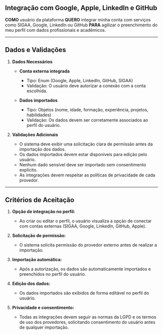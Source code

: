 ## Integração com Google, Apple, LinkedIn e GitHub

**COMO** usuário da plataforma
**QUERO** integrar minha conta com serviços como SIGAA, Google, LinkedIn ou GitHub
**PARA** agilizar o preenchimento do meu perfil com dados profissionais e acadêmicos.

---

## **Dados e Validações**

1. **Dados Necessários**

   * **Conta externa integrada**

     * Tipo: Enum (Google, Apple, LinkedIn, GitHub, SIGAA)
     * Validação: O usuário deve autorizar a conexão com a conta escolhida.
   * **Dados importados**

     * Tipo: Objetos (nome, idade, formação, experiência, projetos, habilidades)
     * Validação: Os dados devem ser corretamente associados ao perfil do usuário.

2. **Validações Adicionais**

   * O sistema deve exibir uma solicitação clara de permissão antes da importação dos dados.
   * Os dados importados devem estar disponíveis para edição pelo usuário.
   * Nenhum dado sensível deve ser importado sem consentimento explícito.
   * As integrações devem respeitar as políticas de privacidade de cada provedor.

---

## **Critérios de Aceitação**

1. **Opção de integração no perfil:**

   * Ao criar ou editar o perfil, o usuário visualiza a opção de conectar com contas externas (SIGAA, Google, LinkedIn, GitHub, Apple).

2. **Solicitação de permissão:**

   * O sistema solicita permissão do provedor externo antes de realizar a importação.

3. **Importação automática:**

   * Após a autorização, os dados são automaticamente importados e preenchidos no perfil do usuário.

4. **Edição dos dados:**

   * Os dados importados são exibidos de forma editável no perfil do usuário.

5. **Privacidade e consentimento:**

   * Todas as integrações devem seguir as normas da LGPD e os termos de uso dos provedores, solicitando consentimento do usuário antes de qualquer importação.

